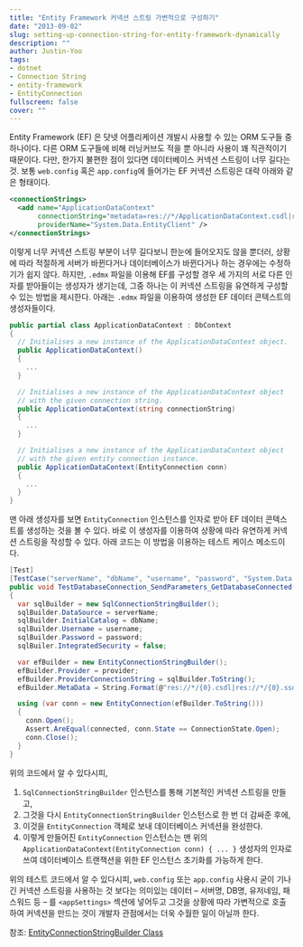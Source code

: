 ```yaml
---
title: "Entity Framework 커넥션 스트링 가변적으로 구성하기"
date: "2013-09-02"
slug: setting-up-connection-string-for-entity-framework-dynamically
description: ""
author: Justin-Yoo
tags:
- dotnet
- Connection String
- entity-framework
- EntityConnection
fullscreen: false
cover: ""
---
```


Entity Framework (EF) 은 닷넷 어플리케이션 개발시 사용할 수 있는 ORM 도구들 중 하나이다. 다른 ORM 도구들에 비해 러닝커브도 적을 뿐 아니라 사용이 꽤 직관적이기 때문이다. 다만, 한가지 불편한 점이 있다면 데이터베이스 커넥션 스트링이 너무 길다는 것. 보통 `web.config` 혹은 `app.config`에 들어가는 EF 커넥션 스트링은 대략 아래와 같은 형태이다.

```xml
<connectionStrings>
  <add name="ApplicationDataContext"
       connectionString="metadata=res://*/ApplicationDataContext.csdl|res://*/ApplicationDataContext.ssdl|res://*/ApplicationDataContext.msl;provider=System.Data.SqlClient;provider connection string=&quot;data source=(LocalDB)v11.0;attachdbfilename=|Data Directory|AdventureWorks.mdf;UserId=username;Password=passwordintegrated security=False;connect timeout=30;MultipleActiveResultSets=True;App=EntityFramework&quot;"
       providerName="System.Data.EntityClient" />
</connectionStrings>

```

이렇게 너무 커넥션 스트링 부분이 너무 길다보니 한눈에 들어오지도 않을 뿐더러, 상황에 따라 적절하게 서버가 바뀐다거나 데이터베이스가 바뀐다거나 하는 경우에는 수정하기가 쉽지 않다. 하지만, `.edmx` 파일을 이용해 EF를 구성할 경우 세 가지의 서로 다른 인자를 받아들이는 생성자가 생기는데, 그중 하나는 이 커넥션 스트링을 유연하게 구성할 수 있는 방법을 제시한다. 아래는 `.edmx` 파일을 이용하여 생성한 EF 데이터 콘텍스트의 생성자들이다.

```csharp
public partial class ApplicationDataContext : DbContext
{
  // Initialises a new instance of the ApplicationDataContext object.
  public ApplicationDataContext()
  {
    ...
  }

  // Initialises a new instance of the ApplicationDataContext object
  // with the given connection string.
  public ApplicationDataContext(string connectionString)
  {
    ...
  }

  // Initialises a new instance of the ApplicationDataContext object
  // with the given entity connection instance.
  public ApplicationDataContext(EntityConnection conn)
  {
    ...
  }
}

```

맨 아래 생성자를 보면 `EntityConnection` 인스턴스를 인자로 받아 EF 데이터 콘텍스트를 생성하는 것을 볼 수 있다. 바로 이 생성자를 이용하여 상황에 따라 유연하게 커넥션 스트링을 작성할 수 있다. 아래 코드는 이 방법을 이용하는 테스트 케이스 메소드이다.

```csharp
[Test]
[TestCase("serverName", "dbName", "username", "password", "System.Data.SqlClient", true)]
public void TestDatabaseConnection_SendParameters_GetDatabaseConnected(string serverName, string dbName, string username, string password, string provider, bool connected)
{
  var sqlBuilder = new SqlConnectionStringBuilder();
  sqlBuilder.DataSource = serverName;
  sqlBuilder.InitialCatalog = dbName;
  sqlBuilder.Username = username;
  sqlBuilder.Password = password;
  sqlBuiler.IntegratedSecurity = false;

  var efBuilder = new EntityConnectionStringBuilder();
  efBuilder.Provider = provider;
  efBuilder.ProviderConnectionString = sqlBuilder.ToString();
  efBuilder.MetaData = String.Format(@"res://*/{0}.csdl|res://*/{0}.ssdl|res://*/{0}.msl", "ApplicationDataContext");

  using (var conn = new EntityConnection(efBuilder.ToString()))
  {
    conn.Open();
    Assert.AreEqual(connected, conn.State == ConnectionState.Open);
    conn.Close();
  }
}

```

위의 코드에서 알 수 있다시피,

1. `SqlConnectionStringBuilder` 인스턴스를 통해 기본적인 커넥션 스트링을 만들고,
2. 그것을 다시 `EntityConnectionStringBuilder` 인스턴스로 한 번 더 감싸준 후에,
3. 이것을 `EntityConnection` 객체로 보내 데이터베이스 커넥션을 완성한다.
4. 이렇게 만들어진 `EntityConnection` 인스턴스는 맨 위의 `ApplicationDataContext(EntityConnection conn) { ... }` 생성자의 인자로 쓰여 데이터베이스 트랜잭션을 위한 EF 인스턴스 초기화를 가능하게 한다.

위의 테스트 코드에서 알 수 있다시피, `web.config` 또는 `app.config` 사용시 굳이 기나긴 커넥션 스트링을 사용하는 것 보다는 의미있는 데이터 – 서버명, DB명, 유저네임, 패스워드 등 – 를 `<appSettings>` 섹션에 넣어두고 그것을 상황에 따라 가변적으로 호출하여 커넥션을 만드는 것이 개발자 관점에서는 더욱 수월한 일이 아닐까 한다.

참조: [EntityConnectionStringBuilder Class](http://msdn.microsoft.com/en-us/library/system.data.entityclient.entityconnectionstringbuilder.aspx)
